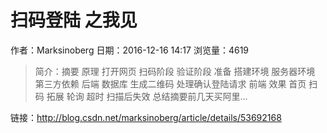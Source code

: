 # 扫码登陆 之我见
作者：Marksinoberg
日期：2016-12-16 14:17
浏览量：4619
> 简介：摘要
原理
打开网页
扫码阶段
验证阶段
准备
搭建环境
服务器环境
第三方依赖
后端
数据库
生成二维码
处理确认登陆请求
前端
效果
首页
扫码
拓展
轮询
超时
扫描后失效
总结摘要前几天买阿里...

 链接：http://blog.csdn.net/marksinoberg/article/details/53692168
